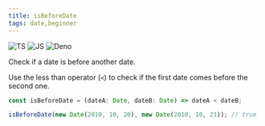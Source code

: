 ```yaml
---
title: isBeforeDate
tags: date,beginner
---
```


![TS](https://img.shields.io/badge/supports-typescript-blue.svg?style=flat-square)
![JS](https://img.shields.io/badge/supports-javascript-yellow.svg?style=flat-square)
![Deno](https://img.shields.io/badge/supports-deno-green.svg?style=flat-square)

Check if a date is before another date.

Use the less than operator (`<`) to check if the first date comes before the second one.

```ts
const isBeforeDate = (dateA: Date, dateB: Date) => dateA < dateB;
```

```ts
isBeforeDate(new Date(2010, 10, 20), new Date(2010, 10, 21)); // true
```
